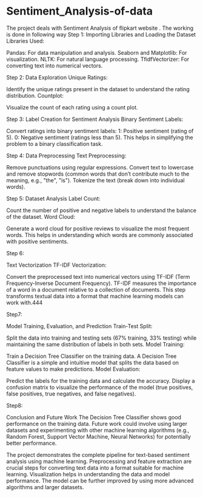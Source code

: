 # Sentiment_Analysis-of-data
The project deals with  Sentiment Analysis of flipkart website .
The working is done in following way 
Step 1:
Importing Libraries and Loading the Dataset
Libraries Used:

Pandas: For data manipulation and analysis.
Seaborn and Matplotlib: For visualization.
NLTK: For natural language processing.
TfidfVectorizer: For converting text into numerical vectors.



Step 2:
Data Exploration
Unique Ratings:

Identify the unique ratings present in the dataset to understand the rating distribution.
Countplot:

Visualize the count of each rating using a count plot.



Step 3:
Label Creation for Sentiment Analysis
Binary Sentiment Labels:

Convert ratings into binary sentiment labels:
1: Positive sentiment (rating of 5).
0: Negative sentiment (ratings less than 5).
This helps in simplifying the problem to a binary classification task.


Step 4:
 Data Preprocessing
Text Preprocessing:

Remove punctuations using regular expressions.
Convert text to lowercase and remove stopwords (common words that don’t contribute much to the meaning, e.g., "the", "is").
Tokenize the text (break down into individual words).





Step 5:
Dataset Analysis
Label Count:

Count the number of positive and negative labels to understand the balance of the dataset.
Word Cloud:

Generate a word cloud for positive reviews to visualize the most frequent words. This helps in understanding which words are commonly associated with positive sentiments.


Step 6:

Text Vectorization
TF-IDF Vectorization:

Convert the preprocessed text into numerical vectors using TF-IDF (Term Frequency-Inverse Document Frequency).
TF-IDF measures the importance of a word in a document relative to a collection of documents.
This step transforms textual data into a format that machine learning models can work with.444



Step7:

Model Training, Evaluation, and Prediction
Train-Test Split:

Split the data into training and testing sets (67% training, 33% testing) while maintaining the same distribution of labels in both sets.
Model Training:

Train a Decision Tree Classifier on the training data.
A Decision Tree Classifier is a simple and intuitive model that splits the data based on feature values to make predictions.
Model Evaluation:

Predict the labels for the training data and calculate the accuracy.
Display a confusion matrix to visualize the performance of the model (true positives, false positives, true negatives, and false negatives).



Step8:


 Conclusion and Future Work
The Decision Tree Classifier shows good performance on the training data.
Future work could involve using larger datasets and experimenting with other machine learning algorithms (e.g., Random Forest, Support Vector Machine, Neural Networks) for potentially better performance.



The project demonstrates the complete pipeline for text-based sentiment analysis using machine learning.
Preprocessing and feature extraction are crucial steps for converting text data into a format suitable for machine learning.
Visualization helps in understanding the data and model performance.
The model can be further improved by using more advanced algorithms and larger datasets.
